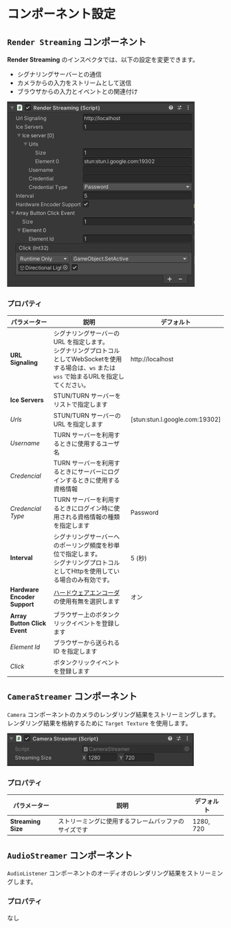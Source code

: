 # コンポーネント設定

## `Render Streaming` コンポーネント

**Render Streaming** のインスペクタでは、以下の設定を変更できます。

- シグナリングサーバーとの通信
- カメラからの入力をストリームとして送信
- ブラウザからの入力とイベントとの関連付け

![Render Streaming inspector](../images/renderstreaming_inspector.png)

### プロパティ

| パラメーター                   | 説明                                                                       | デフォルト                        |
| ---------------------------- | -------------------------------------------------------------------        | ------------------------------- |
| **URL Signaling**            | シグナリングサーバーの URL を指定します。<br>シグナリングプロトコルとしてWebSocketを使用する場合は、`ws` または `wss` で始まるURLを指定してください。| http://localhost                |
| **Ice Servers**              | STUN/TURN サーバーをリストで指定します                                         |                                 |
| *Urls*                       | STUN/TURN サーバーの URL を指定します                                         | [stun:stun.l.google.com:19302\] |
| *Username*                   | TURN サーバーを利用するときに使用するユーザ名                                    |                                 |
| *Credencial*                 | TURN サーバーを利用するときにサーバーにログインするときに使用する資格情報            |                                 |
| *Credencial Type*            | TURN サーバーを利用するときにログイン時に使用される資格情報の種類を指定します        | Password                        |
| **Interval**                 | シグナリングサーバーへのポーリング頻度を秒単位で指定します。<br>シグナリングプロトコルとしてHttpを使用している場合のみ有効です。　| 5 (秒)                           |
| **Hardware Encoder Support** | [ハードウェアエンコーダ](index.html#ハードウェアエンコーダー) の使用有無を選択します | オン                            |
| **Array Button Click Event** | ブラウザー上のボタンクリックイベントを登録します                                  |                                 |
| *Element Id*                 | ブラウザーから送られる ID を指定します                                          |                                 |
| *Click*                      | ボタンクリックイベントを登録します                                              |                                 |

## `CameraStreamer` コンポーネント

`Camera` コンポーネントのカメラのレンダリング結果をストリーミングします。 レンダリング結果を格納するために `Target Texture` を使用します。

![Camera Streamer inspector](../images/camerastreamer_inspector.png)

### プロパティ

| パラメーター                   | 説明                                                                       | デフォルト                        |
| ---------------------------- | -------------------------------------------------------------------        | ------------------------------- |
| **Streaming Size**           | ストリーミングに使用するフレームバッファのサイズです                              | 1280, 720                       |

## `AudioStreamer` コンポーネント

`AudioListener` コンポーネントのオーディオのレンダリング結果をストリーミングします。 

### プロパティ

なし